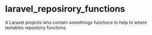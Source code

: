 # laravel_reposirory_functions
A Laravel projects who contain somethings functions to help to where testables repository functions
